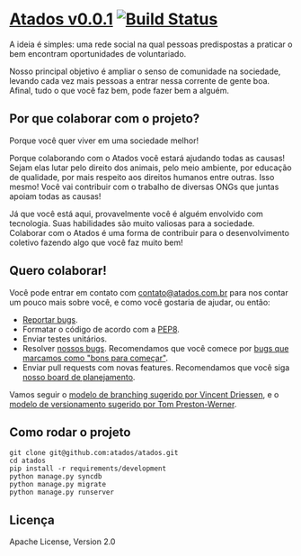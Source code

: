# [Atados v0.0.1](http://www.atados.com.br) [![Build Status](https://secure.travis-ci.org/atados/atados.png)](http://travis-ci.org/atados/atados)

A ideia é simples: uma rede social na qual pessoas predispostas a praticar o bem
encontram oportunidades de voluntariado.

Nosso principal objetivo é ampliar o senso de comunidade na sociedade, levando
cada vez mais pessoas a entrar nessa corrente de gente boa. Afinal, tudo o que
você faz bem, pode fazer bem a alguém.


## Por que colaborar com o projeto?

Porque você quer viver em uma sociedade melhor!

Porque colaborando com o Atados você estará ajudando todas as causas! Sejam
elas lutar pelo direito dos animais, pelo meio ambiente, por educação de
qualidade, por mais respeito aos direitos humanos entre outras. Isso mesmo!
Você vai contribuir com o trabalho de diversas ONGs que juntas apoiam todas as
causas!

Já que você está aqui, provavelmente você é alguém envolvido com tecnologia.
Suas habilidades são muito valiosas para a sociedade. Colaborar com o Atados é
uma forma de contribuir para o desenvolvimento coletivo fazendo algo que você
faz muito bem!


## Quero colaborar!

Você pode entrar em contato com <contato@atados.com.br> para nos contar um
pouco mais sobre você, e como você gostaria de ajudar, ou então:

 * [Reportar bugs](https://github.com/atados/atados/issues/new).
 * Formatar o código de acordo com a [PEP8](http://www.python.org/dev/peps/pep-0008/).
 * Enviar testes unitários.
 * Resolver [nossos bugs](https://github.com/atados/atados/issues). Recomendamos que você comece por [bugs que marcamos como "bons para começar"](https://github.com/atados/atados/issues?labels=good+first+bug&page=1&state=open).
 * Enviar pull requests com novas features. Recomendamos que você siga [nosso board de planejamento](https://trello.com/atados).

Vamos seguir o [modelo de branching sugerido por Vincent Driessen](http://nvie.com/posts/a-successful-git-branching-model/),
e o [modelo de versionamento sugerido por Tom Preston-Werner](http://semver.org/).


## Como rodar o projeto

    git clone git@github.com:atados/atados.git
    cd atados
    pip install -r requirements/development
    python manage.py syncdb
    python manage.py migrate
    python manage.py runserver


## Licença

Apache License, Version 2.0
